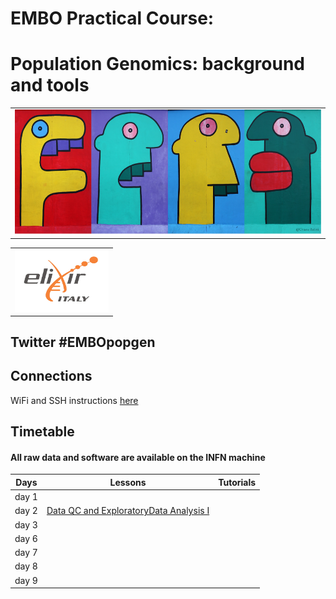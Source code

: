 # EMBO Practical Course:

# Population Genomics: background and tools

<table style="width:100%">
   <tr>
     <td><img src="./img/embo2017.png" alt="yay" height="200" width="700"></td>
     <tr/>
</table>

<table style="width:100%">
 <tr>
   <td><img src="./img/elixir_ita_logo.png" alt="yay" height="100" width="150"></td>
   <tr/>

</table>

## Twitter #EMBOpopgen

## Connections
WiFi and SSH instructions [here](WiFi-SSHinstruction.md)

## Timetable

#### All raw data and software are available on the INFN machine 

Days |Lessons  | Tutorials |
------------ | ------------- | ------------- |
day 1 |||
day 2 |[Data QC and ExploratoryData Analysis I ](day2/olivier/morning_session_course.pptx.pdf)||
day 3 |||
day 6 |||
day 7 |||
day 8 |||
day 9 |||
